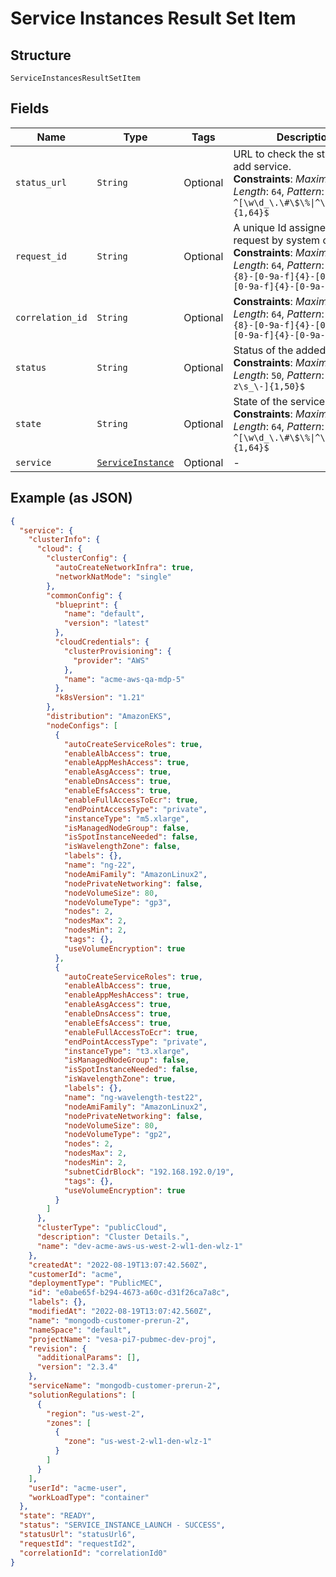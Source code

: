
# Service Instances Result Set Item

## Structure

`ServiceInstancesResultSetItem`

## Fields

| Name | Type | Tags | Description |
|  --- | --- | --- | --- |
| `status_url` | `String` | Optional | URL to check the status of the add service.<br>**Constraints**: *Maximum Length*: `64`, *Pattern*: `^[\w\d_\.\#\$\%\|^\&\*\@\!\-]{1,64}$` |
| `request_id` | `String` | Optional | A unique Id assigned to the request by system calling API.<br>**Constraints**: *Maximum Length*: `64`, *Pattern*: `^[0-9a-f]{8}-[0-9a-f]{4}-[0-9a-f]{4}-[0-9a-f]{4}-[0-9a-f]{12}$` |
| `correlation_id` | `String` | Optional | **Constraints**: *Maximum Length*: `64`, *Pattern*: `^[0-9a-f]{8}-[0-9a-f]{4}-[0-9a-f]{4}-[0-9a-f]{4}-[0-9a-f]{12}$` |
| `status` | `String` | Optional | Status of the added service.<br>**Constraints**: *Maximum Length*: `50`, *Pattern*: `^[A-Za-z\s_\-]{1,50}$` |
| `state` | `String` | Optional | State of the service instance.<br>**Constraints**: *Maximum Length*: `64`, *Pattern*: `^[\w\d_\.\#\$\%\|^\&\*\@\!\-]{1,64}$` |
| `service` | [`ServiceInstance`](../../doc/models/service-instance.md) | Optional | - |

## Example (as JSON)

```json
{
  "service": {
    "clusterInfo": {
      "cloud": {
        "clusterConfig": {
          "autoCreateNetworkInfra": true,
          "networkNatMode": "single"
        },
        "commonConfig": {
          "blueprint": {
            "name": "default",
            "version": "latest"
          },
          "cloudCredentials": {
            "clusterProvisioning": {
              "provider": "AWS"
            },
            "name": "acme-aws-qa-mdp-5"
          },
          "k8sVersion": "1.21"
        },
        "distribution": "AmazonEKS",
        "nodeConfigs": [
          {
            "autoCreateServiceRoles": true,
            "enableAlbAccess": true,
            "enableAppMeshAccess": true,
            "enableAsgAccess": true,
            "enableDnsAccess": true,
            "enableEfsAccess": true,
            "enableFullAccessToEcr": true,
            "endPointAccessType": "private",
            "instanceType": "m5.xlarge",
            "isManagedNodeGroup": false,
            "isSpotInstanceNeeded": false,
            "isWavelengthZone": false,
            "labels": {},
            "name": "ng-22",
            "nodeAmiFamily": "AmazonLinux2",
            "nodePrivateNetworking": false,
            "nodeVolumeSize": 80,
            "nodeVolumeType": "gp3",
            "nodes": 2,
            "nodesMax": 2,
            "nodesMin": 2,
            "tags": {},
            "useVolumeEncryption": true
          },
          {
            "autoCreateServiceRoles": true,
            "enableAlbAccess": true,
            "enableAppMeshAccess": true,
            "enableAsgAccess": true,
            "enableDnsAccess": true,
            "enableEfsAccess": true,
            "enableFullAccessToEcr": true,
            "endPointAccessType": "private",
            "instanceType": "t3.xlarge",
            "isManagedNodeGroup": false,
            "isSpotInstanceNeeded": false,
            "isWavelengthZone": true,
            "labels": {},
            "name": "ng-wavelength-test22",
            "nodeAmiFamily": "AmazonLinux2",
            "nodePrivateNetworking": false,
            "nodeVolumeSize": 80,
            "nodeVolumeType": "gp2",
            "nodes": 2,
            "nodesMax": 2,
            "nodesMin": 2,
            "subnetCidrBlock": "192.168.192.0/19",
            "tags": {},
            "useVolumeEncryption": true
          }
        ]
      },
      "clusterType": "publicCloud",
      "description": "Cluster Details.",
      "name": "dev-acme-aws-us-west-2-wl1-den-wlz-1"
    },
    "createdAt": "2022-08-19T13:07:42.560Z",
    "customerId": "acme",
    "deploymentType": "PublicMEC",
    "id": "e0abe65f-b294-4673-a60c-d31f26ca7a8c",
    "labels": {},
    "modifiedAt": "2022-08-19T13:07:42.560Z",
    "name": "mongodb-customer-prerun-2",
    "nameSpace": "default",
    "projectName": "vesa-pi7-pubmec-dev-proj",
    "revision": {
      "additionalParams": [],
      "version": "2.3.4"
    },
    "serviceName": "mongodb-customer-prerun-2",
    "solutionRegulations": [
      {
        "region": "us-west-2",
        "zones": [
          {
            "zone": "us-west-2-wl1-den-wlz-1"
          }
        ]
      }
    ],
    "userId": "acme-user",
    "workLoadType": "container"
  },
  "state": "READY",
  "status": "SERVICE_INSTANCE_LAUNCH - SUCCESS",
  "statusUrl": "statusUrl6",
  "requestId": "requestId2",
  "correlationId": "correlationId0"
}
```

